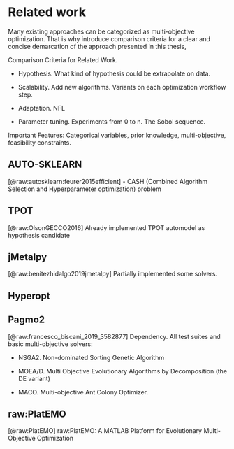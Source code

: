 Related work
============

Many existing approaches can be categorized as multi-objective
optimization. That is why introduce comparison criteria for a clear and
concise demarcation of the approach presented in this thesis,

Comparison Criteria for Related Work.

-   Hypothesis. What kind of hypothesis could be extrapolate on data.

-   Scalability. Add new algorithms. Variants on each optimization
    workflow step.

-   Adaptation. NFL

-   Parameter tuning. Experiments from 0 to n. The Sobol sequence.

Important Features: Categorical variables, prior knowledge,
multi-objective, feasibility constraints.

AUTO-SKLEARN
------------

[@raw:autosklearn:feurer2015efficient] - CASH (Combined Algorithm Selection
and Hyperparameter optimization) problem

TPOT
----

[@raw:OlsonGECCO2016] Already implemented TPOT automodel as hypothesis
candidate

jMetalpy
--------

[@raw:benitezhidalgo2019jmetalpy] Partially implemented some solvers.

Hyperopt
--------

Pagmo2
------

[@raw:francesco_biscani_2019_3582877] Dependency. All test suites and basic
multi-objective solvers:

-   NSGA2. Non-dominated Sorting Genetic Algorithm

-   MOEA/D. Multi Objective Evolutionary Algorithms by Decomposition
    (the DE variant)

-   MACO. Multi-objective Ant Colony Optimizer.

raw:PlatEMO
-------

[@raw:PlatEMO] raw:PlatEMO: A MATLAB Platform for Evolutionary Multi-Objective
Optimization
